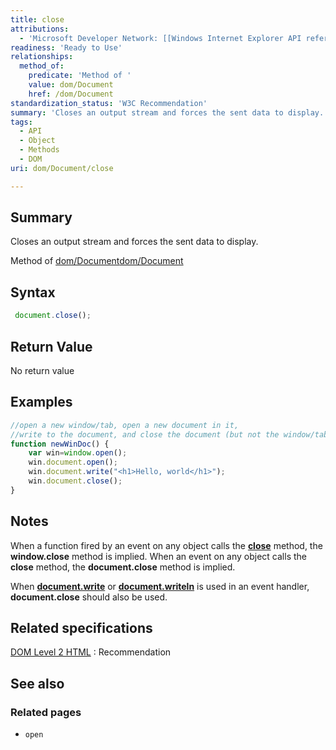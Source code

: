 ```yaml
---
title: close
attributions:
  - 'Microsoft Developer Network: [[Windows Internet Explorer API reference](http://msdn.microsoft.com/en-us/library/ie/hh828809%28v=vs.85%29.aspx) Article]'
readiness: 'Ready to Use'
relationships:
  method_of:
    predicate: 'Method of '
    value: dom/Document
    href: /dom/Document
standardization_status: 'W3C Recommendation'
summary: 'Closes an output stream and forces the sent data to display.'
tags:
  - API
  - Object
  - Methods
  - DOM
uri: dom/Document/close

---
```

## Summary

Closes an output stream and forces the sent data to display.

Method of [dom/Document](/dom/Document)[dom/Document](/dom/Document)

## Syntax

``` js
 document.close();
```

## Return Value

No return value

## Examples

``` js
//open a new window/tab, open a new document in it,
//write to the document, and close the document (but not the window/tab)
function newWinDoc() {
    var win=window.open();
    win.document.open();
    win.document.write("<h1>Hello, world</h1>");
    win.document.close();
}
```

## Notes

When a function fired by an event on any object calls the [**close**](/dom/Window/close) method, the **window.close** method is implied. When an event on any object calls the ****close**** method, the **document.close** method is implied.

When [**document.write**](/dom/Document/write) or [**document.writeln**](/dom/Document/writeln) is used in an event handler, **document.close** should also be used.

## Related specifications

[DOM Level 2 HTML](http://www.w3org/TR/DOM-Level-2-HTML/)
:   Recommendation

## See also

### Related pages

-   `open`
